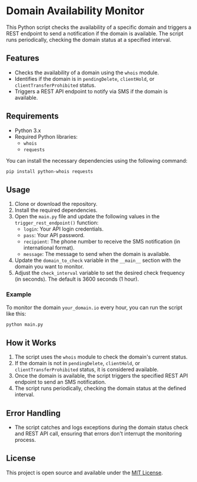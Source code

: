 # Domain Availability Monitor

This Python script checks the availability of a specific domain and triggers a REST endpoint to send a notification if the domain is available. The script runs periodically, checking the domain status at a specified interval.

## Features

- Checks the availability of a domain using the `whois` module.
- Identifies if the domain is in `pendingDelete`, `clientHold`, or `clientTransferProhibited` status.
- Triggers a REST API endpoint to notify via SMS if the domain is available.

## Requirements

- Python 3.x
- Required Python libraries:
  - `whois`
  - `requests`

You can install the necessary dependencies using the following command:

```bash
pip install python-whois requests
```

## Usage

1. Clone or download the repository.
2. Install the required dependencies.
3. Open the `main.py` file and update the following values in the `trigger_rest_endpoint()` function:
   - `login`: Your API login credentials.
   - `pass`: Your API password.
   - `recipient`: The phone number to receive the SMS notification (in international format).
   - `message`: The message to send when the domain is available.
4. Update the `domain_to_check` variable in the `__main__` section with the domain you want to monitor.
5. Adjust the `check_interval` variable to set the desired check frequency (in seconds). The default is 3600 seconds (1 hour).

### Example

To monitor the domain `your_domain.io` every hour, you can run the script like this:

```bash
python main.py
```

## How it Works

1. The script uses the `whois` module to check the domain's current status.
2. If the domain is not in `pendingDelete`, `clientHold`, or `clientTransferProhibited` status, it is considered available.
3. Once the domain is available, the script triggers the specified REST API endpoint to send an SMS notification.
4. The script runs periodically, checking the domain status at the defined interval.

## Error Handling

- The script catches and logs exceptions during the domain status check and REST API call, ensuring that errors don't interrupt the monitoring process.

## License

This project is open source and available under the [MIT License](LICENSE).
